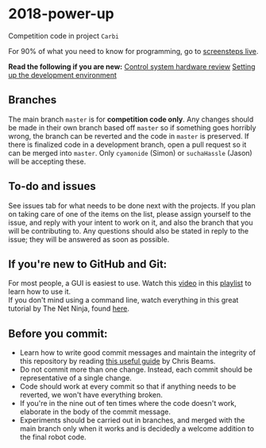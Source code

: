 # 2018-power-up
Competition code in project `Carbi`

For 90% of what you need to know for programming, go to [screensteps live](http://wpilib.screenstepslive.com/s/currentCS).

**Read the following if you are new:**
[Control system hardware review](http://wpilib.screenstepslive.com/s/currentCS/m/getting_started/l/599672-frc-control-system-hardware-overview)
[Setting up the development environment](http://wpilib.screenstepslive.com/s/currentCS/m/java/c/88899)

## Branches
The main branch `master` is for **competition code only**. Any changes should be made in their own branch based off `master` so if something goes horribly wrong, the branch can be reverted and the code in `master` is preserved. If there is finalized code in a development branch, open a pull request so it can be merged into `master`. Only `cyamonide` (Simon) or `suchaHassle` (Jason) will be accepting these.

## To-do and issues
See issues tab for what needs to be done next with the projects. If you plan on taking care of one of the items on the list, please assign yourself to the issue, and reply with your intent to work on it, and also the branch that you will be contributing to. Any questions should also be stated in reply to the issue; they will be answered as soon as possible.

## If you're new to GitHub and Git:
For most people, a GUI is easiest to use. Watch this [video](https://www.youtube.com/watch?v=BKr8lbx3uFY) in this [playlist](https://www.youtube.com/watch?v=1h9_cB9mPT8&list=PLqGj3iMvMa4LFz8DZ0t-89twnelpT4Ilw) to learn how to use it.  
If you don't mind using a command line, watch everything in this great tutorial by The Net Ninja, found [here](https://www.youtube.com/watch?v=3RjQznt-8kE&list=PL4cUxeGkcC9goXbgTDQ0n_4TBzOO0ocPR).

## Before you commit:
* Learn how to write good commit messages and maintain the integrity of this repository by reading [this useful guide](https://chris.beams.io/posts/git-commit/) by Chris Beams.  
* Do not commit more than one change. Instead, each commit should be representative of a single change.  
* Code should work at every commit so that if anything needs to be reverted, we won't have everything broken.  
* If you're in the nine out of ten times where the code doesn't work, elaborate in the body of the commit message.  
* Experiments should be carried out in branches, and merged with the main branch only when it works and is decidedly a welcome addition to the final robot code.

